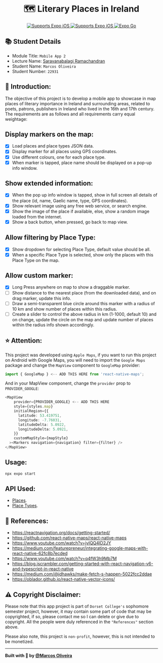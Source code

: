 <p align="center">
  <h1 align="center"> 🗺 Literary Places in Ireland</h1>
</p>

<p align="center">
   <a aria-label="Supports Expo iOS" href="https://img.shields.io/badge/iOS-4630EB.svg?style=flat-square&logo=APPLE&labelColor=999999&logoColor=fff" target="_blank"> <img alt="Supports Expo iOS" src="https://img.shields.io/badge/iOS-4630EB.svg?style=flat-square&logo=APPLE&labelColor=999999&logoColor=fff" />
  </a>
   <a aria-label="Supports Expo Android" href="https://img.shields.io/badge/Android-4630EB.svg?style=flat-square&logo=ANDROID&labelColor=A4C639&logoColor=fff" target="_blank"> <img alt="Supports Expo iOS" src="https://img.shields.io/badge/Android-4630EB.svg?style=flat-square&logo=ANDROID&labelColor=A4C639&logoColor=fff" />
  </a>
  <a aria-label="runs with Expo Go" href="https://docs.expo.dev/" target="_blank">
    <img alt="Expo Go" src="https://img.shields.io/badge/Runs%20with%20Expo%20Go-4630EB.svg?style=flat-square&logo=EXPO&labelColor=f3f3f3&logoColor=000" />
  </a>
</p>

## 📚 Student Details 
- Module Title: `Mobile App 2`
- Lecture Name: [Saravanabalagi Ramachandran](https://github.com/saravanabalagi) 
- Student Name: `Marcos Oliveira`
- Student Number: `22931`

## 📝 Introduction:
The objective of this project is to develop a mobile app to showcase in map places of literary importance in Ireland and surrounding areas, related to poets, patrons, publishers in Ireland who lived in the 16th and 17th century. The requirements are as follows and all requirements carry equal weightage:

## Display markers on the map:
- [x] Load places and place types JSON data.
- [x] Display marker for all places using GPS coordinates.
- [x] Use different colours, one for each place type.
- [x] When marker is tapped, place name should be displayed on a pop-up info window.

## Show extended information:
- [x] When the pop up info window is tapped, show in full screen all details of the place (id, name, Gaelic name, type, GPS coordinates).
- [x] Show relevant image using any free web service, or search engine.
- [x] Show the image of the place if available, else, show a random image loaded from the internet.
- [x] Show a back button, when pressed, go back to map view.

## Allow filtering by Place Type:
- [x] Show dropdown for selecting Place Type, default value should be all.
- [x] When a specific Place Type is selected, show only the places with this Place Type on the map.

## Allow custom marker:
- [x] Long Press anywhere on map to show a draggable marker.
- [ ] Show distance to the nearest place (from the downloaded data), and on drag marker, update this info.
- [ ] Draw a semi-transparent blue circle around this marker with a radius of 10 km and show number of places within this radius.
- [ ] Create a slider to control the above radius in km (1-1000, default 10) and on change, update the circle on the map and update number of places within the radius info shown accordingly.

## ⭐️ Attention:
This project was developed using `Apple Maps`, if you want to run this project on Android with Google Maps, you will need to
import the `Google Maps` package and change the `MapView` component to `GoogleMap` provider:
```ts
import { GoogleMap } <-- ADD THIS HERE from 'react-native-maps'; 
```
And in your MapView component, change the `provider` prop to `PROVIDER_GOOGLE`:
```ts
<MapView
    provider={PROVIDER_GOOGLE} <-- ADD THIS HERE
    style={styles.map}
    initialRegion={{
      latitude: 53.419751,
      longitude: -7.76031,
      latitudeDelta: 5.0922,
      longitudeDelta: 5.0921,
    }}
    customMapStyle={mapStyle}
  ><Markers navigation={navigation} filter={filter} />
</MapView>
```

## Usage:
```js
npx expo start
```

## API Used:
- [Places](https://gist.githubusercontent.com/saravanabalagi/541a511eb71c366e0bf3eecbee2dab0a/raw/bb1529d2e5b71fd06760cb030d6e15d6d56c34b3/places.json).
- [Place Types](https://gist.githubusercontent.com/saravanabalagi/541a511eb71c366e0bf3eecbee2dab0a/raw/bb1529d2e5b71fd06760cb030d6e15d6d56c34b3/place_types.json).

## 🤝 References:
- https://reactnavigation.org/docs/getting-started/
- https://github.com/react-native-maps/react-native-maps
- https://www.youtube.com/watch?v=jvIQQ4ID2JY
- https://medium.com/featurepreneur/integrating-google-maps-with-react-native-62fc8b7ecded
- https://www.youtube.com/watch?v=q4fW3h9Mb7M
- https://blog.jscrambler.com/getting-started-with-react-navigation-v6-and-typescript-in-react-native
- https://medium.com/@jdhawks/make-fetch-s-happen-5022fcc2ddae
- https://oblador.github.io/react-native-vector-icons/


## ⚠️ Copyright Disclaimer:
Please note that this app project is part of `Dorset College's` sophomore semester project, however, it may contain some part of code that may be copyrighted, if so, please contact me so I can delete or give due to copyright. All the people were duly referenced in the `"References"` section above.

Please also note, this project is `non-profit`, however, this is not intended to be monetized.

---

<strong>Built with 💙 by [@Marcos Oliveira](https://www.linkedin.com/in/pgmarcosoliveira/)</strong>